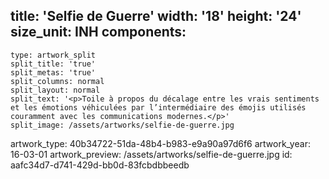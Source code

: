 title: 'Selfie de Guerre'
width: '18'
height: '24'
size_unit: INH
components:
  -
    type: artwork_split
    split_title: 'true'
    split_metas: 'true'
    split_columns: normal
    split_layout: normal
    split_text: '<p>Toile à propos du décalage entre les vrais sentiments et les émotions véhiculées par l’intermédiaire des émojis utilisés couramment avec les communications modernes.</p>'
    split_image: /assets/artworks/selfie-de-guerre.jpg
artwork_type: 40b34722-51da-48b4-b983-e9a90a97d6f6
artwork_year: 16-03-01
artwork_preview: /assets/artworks/selfie-de-guerre.jpg
id: aafc34d7-d741-429d-bb0d-83fcbdbbeedb
